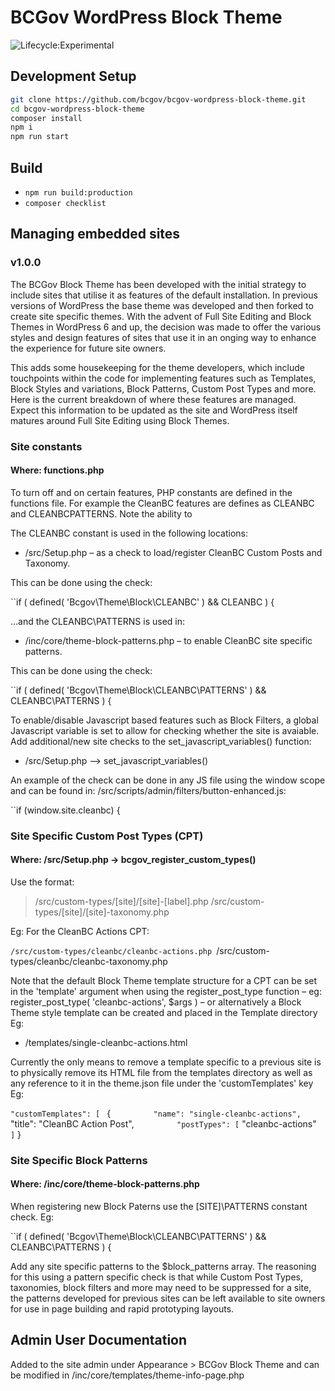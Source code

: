 # BCGov WordPress Block Theme

![Lifecycle:Experimental](https://img.shields.io/badge/Lifecycle-Experimental-339999)

## Development Setup

```bash
git clone https://github.com/bcgov/bcgov-wordpress-block-theme.git
cd bcgov-wordpress-block-theme
composer install
npm i
npm run start
```

## Build

* ``` npm run build:production ```
* ``` composer checklist ```

## Managing embedded sites
### v1.0.0

The BCGov Block Theme has been developed with the initial strategy to include sites that utilise it as features of the default installation. In previous versions of WordPress the base theme was developed and then forked to create site specific themes. With the advent of Full Site Editing and Block Themes in WordPress 6 and up, the decision was made to offer the various styles and design features of sites that use it in an onging way to enhance the experience for future site owners.

This adds some housekeeping for the theme developers, which include touchpoints within the code for implementing features such as Templates, Block Styles and variations, Block Patterns, Custom Post Types and more. Here is the current breakdown of where these features are managed. Expect this information to be updated as the site and WordPress itself matures around Full Site Editing using Block Themes.

### Site constants

#### Where: functions.php

To turn off and on certain features, PHP constants are defined in the functions file. For example the CleanBC features are defines as CLEANBC and CLEANBCPATTERNS. Note the ability to 

The CLEANBC constant is used in the following locations:

- /src/Setup.php – as a check to load/register CleanBC Custom Posts and Taxonomy.

This can be done using the check:

``if ( defined( 'Bcgov\\Theme\\Block\\CLEANBC' ) && CLEANBC ) {

...and the CLEANBC\PATTERNS is used in:

- /inc/core/theme-block-patterns.php – to enable CleanBC site specific patterns. 

This can be done using the check:

``if ( defined( 'Bcgov\\Theme\\Block\\CLEANBC\\PATTERNS' ) && CLEANBC\PATTERNS ) {

To enable/disable Javascript based features such as Block Filters, a global Javascript variable is set to allow for checking whether the site is avaiable. Add additional/new site checks to the set_javascript_variables() function:

- /src/Setup.php –> set_javascript_variables()

An example of the check can be done in any JS file using the window scope and can be found in: /src/scripts/admin/filters/button-enhanced.js:

``if (window.site.cleanbc) {

### Site Specific Custom Post Types (CPT)

#### Where: /src/Setup.php -> bcgov_register_custom_types()

Use the format:

> /src/custom-types/[site]/[site]-[label].php
> /src/custom-types/[site]/[site]-taxonomy.php

Eg:  For the CleanBC Actions CPT:

``/src/custom-types/cleanbc/cleanbc-actions.php
``/src/custom-types/cleanbc/cleanbc-taxonomy.php

Note that the default Block Theme template structure for a CPT can be set in the 'template' argument when using the register_post_type function – eg: register_post_type( 'cleanbc-actions', $args ) – or alternatively a Block Theme style template can be created and placed in the Template directory Eg: 

- /templates/single-cleanbc-actions.html

Currently the only means to remove a template specific to a previous site is to physically remove its HTML file from the templates directory as well as any reference to it in the theme.json file under the 'customTemplates' key Eg:

``"customTemplates": [
``		{
``			"name": "single-cleanbc-actions",
``			"title": "CleanBC Action Post",
``			"postTypes": [
``				"cleanbc-actions"
``			]
``		}

### Site Specific Block Patterns

#### Where: /inc/core/theme-block-patterns.php

When registering new Block Paterns use the [SITE]\PATTERNS constant check. Eg:

``if ( defined( 'Bcgov\\Theme\\Block\\CLEANBC\\PATTERNS' ) && CLEANBC\PATTERNS ) {

Add any site specific patterns to the $block_patterns array. The reasoning for this using a pattern specific check is that while Custom Post Types, taxonomies, block filters and more may need to be suppressed for a site, the patterns developed for previous sites can be left available to site owners for use in page building and rapid prototyping layouts.


## Admin User Documentation

Added to the site admin under Appearance > BCGov Block Theme and can be modified in /inc/core/templates/theme-info-page.php
